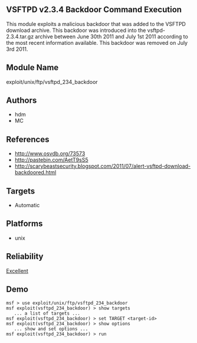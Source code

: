 ## VSFTPD v2.3.4 Backdoor Command Execution

This module exploits a malicious backdoor that was added to 
the VSFTPD download archive. This backdoor was introduced 
into the vsftpd-2.3.4.tar.gz archive between June 30th 2011 
and July 1st 2011 according to the most recent information 
available. This backdoor was removed on July 3rd 2011.


## Module Name
exploit/unix/ftp/vsftpd_234_backdoor

## Authors
* hdm
* MC


## References
* http://www.osvdb.org/73573
* http://pastebin.com/AetT9sS5
* http://scarybeastsecurity.blogspot.com/2011/07/alert-vsftpd-download-backdoored.html



## Targets
* Automatic


## Platforms
* unix

## Reliability
[Excellent](https://github.com/rapid7/metasploit-framework/wiki/Exploit-Ranking)

## Demo

```
msf > use exploit/unix/ftp/vsftpd_234_backdoor
msf exploit(vsftpd_234_backdoor) > show targets
   ... a list of targets ...
msf exploit(vsftpd_234_backdoor) > set TARGET <target-id>
msf exploit(vsftpd_234_backdoor) > show options
   ... show and set options ...
msf exploit(vsftpd_234_backdoor) > run
```
    
    